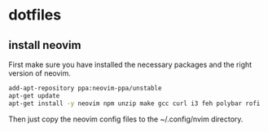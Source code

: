 # dotfiles
## install neovim
First make sure you have installed the necessary packages and the right version of neovim.
````sh
add-apt-repository ppa:neovim-ppa/unstable
apt-get update
apt-get install -y neovim npm unzip make gcc curl i3 feh polybar rofi
````
Then just copy the neovim config files to the ~/.config/nvim directory.
